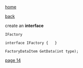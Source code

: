 [home](./page01.md)

[back](./page10.md)

create an **interface**

```
IFactory
```

```
interface IFactory {   }
```


```
FactoryDataItem GetData(int type);
```


[page 14](./page14.md)
